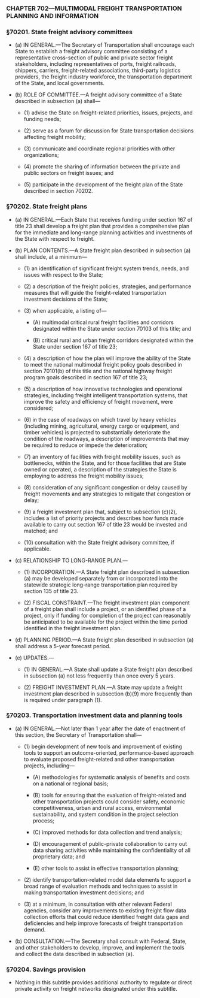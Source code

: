 ### **CHAPTER 702—MULTIMODAL FREIGHT TRANSPORTATION PLANNING AND INFORMATION**

### §70201. State freight advisory committees
* (a) IN GENERAL.—The Secretary of Transportation shall encourage each State to establish a freight advisory committee consisting of a representative cross-section of public and private sector freight stakeholders, including representatives of ports, freight railroads, shippers, carriers, freight-related associations, third-party logistics providers, the freight industry workforce, the transportation department of the State, and local governments.

* (b) ROLE OF COMMITTEE.—A freight advisory committee of a State described in subsection (a) shall—

  * (1) advise the State on freight-related priorities, issues, projects, and funding needs;

  * (2) serve as a forum for discussion for State transportation decisions affecting freight mobility;

  * (3) communicate and coordinate regional priorities with other organizations;

  * (4) promote the sharing of information between the private and public sectors on freight issues; and

  * (5) participate in the development of the freight plan of the State described in section 70202.

### §70202. State freight plans
* (a) IN GENERAL.—Each State that receives funding under section 167 of title 23 shall develop a freight plan that provides a comprehensive plan for the immediate and long-range planning activities and investments of the State with respect to freight.

* (b) PLAN CONTENTS.—A State freight plan described in subsection (a) shall include, at a minimum—

  * (1) an identification of significant freight system trends, needs, and issues with respect to the State;

  * (2) a description of the freight policies, strategies, and performance measures that will guide the freight-related transportation investment decisions of the State;

  * (3) when applicable, a listing of—

    * (A) multimodal critical rural freight facilities and corridors designated within the State under section 70103 of this title; and

    * (B) critical rural and urban freight corridors designated within the State under section 167 of title 23;


  * (4) a description of how the plan will improve the ability of the State to meet the national multimodal freight policy goals described in section 70101(b) of this title and the national highway freight program goals described in section 167 of title 23;

  * (5) a description of how innovative technologies and operational strategies, including freight intelligent transportation systems, that improve the safety and efficiency of freight movement, were considered;

  * (6) in the case of roadways on which travel by heavy vehicles (including mining, agricultural, energy cargo or equipment, and timber vehicles) is projected to substantially deteriorate the condition of the roadways, a description of improvements that may be required to reduce or impede the deterioration;

  * (7) an inventory of facilities with freight mobility issues, such as bottlenecks, within the State, and for those facilities that are State owned or operated, a description of the strategies the State is employing to address the freight mobility issues;

  * (8) consideration of any significant congestion or delay caused by freight movements and any strategies to mitigate that congestion or delay;

  * (9) a freight investment plan that, subject to subsection (c)(2), includes a list of priority projects and describes how funds made available to carry out section 167 of title 23 would be invested and matched; and

  * (10) consultation with the State freight advisory committee, if applicable.


* (c) RELATIONSHIP TO LONG-RANGE PLAN.—

  * (1) INCORPORATION.—A State freight plan described in subsection (a) may be developed separately from or incorporated into the statewide strategic long-range transportation plan required by section 135 of title 23.

  * (2) FISCAL CONSTRAINT.—The freight investment plan component of a freight plan shall include a project, or an identified phase of a project, only if funding for completion of the project can reasonably be anticipated to be available for the project within the time period identified in the freight investment plan.


* (d) PLANNING PERIOD.—A State freight plan described in subsection (a) shall address a 5-year forecast period.

* (e) UPDATES.—

  * (1) IN GENERAL.—A State shall update a State freight plan described in subsection (a) not less frequently than once every 5 years.

  * (2) FREIGHT INVESTMENT PLAN.—A State may update a freight investment plan described in subsection (b)(9) more frequently than is required under paragraph (1).

### §70203. Transportation investment data and planning tools
* (a) IN GENERAL.—Not later than 1 year after the date of enactment of this section, the Secretary of Transportation shall—

  * (1) begin development of new tools and improvement of existing tools to support an outcome-oriented, performance-based approach to evaluate proposed freight-related and other transportation projects, including—

    * (A) methodologies for systematic analysis of benefits and costs on a national or regional basis;

    * (B) tools for ensuring that the evaluation of freight-related and other transportation projects could consider safety, economic competitiveness, urban and rural access, environmental sustainability, and system condition in the project selection process;

    * (C) improved methods for data collection and trend analysis;

    * (D) encouragement of public-private collaboration to carry out data sharing activities while maintaining the confidentiality of all proprietary data; and

    * (E) other tools to assist in effective transportation planning;


  * (2) identify transportation-related model data elements to support a broad range of evaluation methods and techniques to assist in making transportation investment decisions; and

  * (3) at a minimum, in consultation with other relevant Federal agencies, consider any improvements to existing freight flow data collection efforts that could reduce identified freight data gaps and deficiencies and help improve forecasts of freight transportation demand.


* (b) CONSULTATION.—The Secretary shall consult with Federal, State, and other stakeholders to develop, improve, and implement the tools and collect the data described in subsection (a).

### §70204. Savings provision
* Nothing in this subtitle provides additional authority to regulate or direct private activity on freight networks designated under this subtitle.